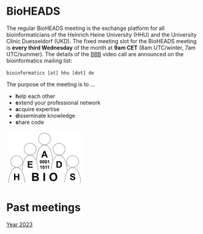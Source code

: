 # BioHEADS

The regular BioHEADS meeting is the exchange platform for all bioinformaticians of the
Heinrich Heine University (HHU) and the University Clinic Duesseldorf (UKD). The fixed
meeting slot for the BioHEADS meeting is **every third Wednesday** of the month at **9am CET**
(8am UTC/winter, 7am UTC/summer). The details of the [BBB](https://bigbluebutton.org/)
video call are announced on the bioinformatics mailing list:

`bioinformatics [at] hhu [dot] de`

The purpose of the meeting is to ...

- **h**elp each other
- **e**xtend your professional network
- **a**cquire expertise
- **d**isseminate knowledge
- **s**hare code

![BioHEADS logo](/img/bioheads.png)

# Past meetings

[Year 2023](/years/2023.md)